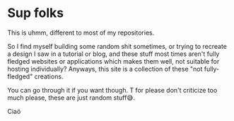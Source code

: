 # Sup folks

This is uhmm, different to most of my repositories.

So I find myself building some random shit sometimes, or trying to recreate a design I saw in a tutorial or blog, and these stuff most times aren't fully fledged websites or applications which makes them well, not suitable for hosting individually? Anyways, this site is a collection of these "not fully-fledged" creations.

You can go through it if you want though. T for please don't criticize too much please, these are just random stuff😅.

Ciaö
